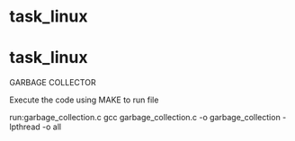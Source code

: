 # task_linux
# task_linux
GARBAGE COLLECTOR

Execute the code using
MAKE to run file

run:garbage_collection.c
	gcc garbage_collection.c -o  garbage_collection -lpthread -o all
  
  

